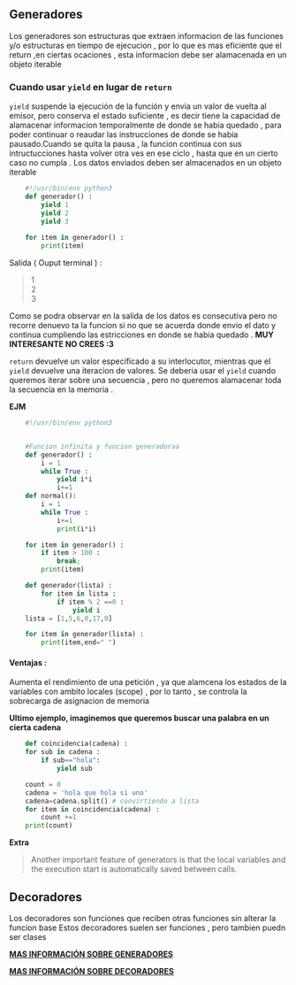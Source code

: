 ## **Generadores**
Los generadores son estructuras que extraen informacion de las funciones y/o estructuras en tiempo de ejecucion , por lo que es mas eficiente que el return ,en ciertas ocaciones , esta informacion debe ser alamacenada en un objeto iterable

### **Cuando usar `yield` en lugar de `return`**
`yield` suspende la ejecución de la función y envia un valor de vuelta al emisor, pero conserva el estado suficiente , es decir tiene la capacidad de alamacenar informacion temporalmente de donde se habia quedado , para poder continuar o reaudar las instrucciones de donde se habia pausado.Cuando se quita la pausa , la funcion continua con sus intructucciones hasta volver otra ves en ese ciclo , hasta que en un cierto caso no cumpla .
Los datos enviados deben ser almacenados en un objeto iterable


```python
    #!/usr/bin/env python3
    def generador() : 
        yield 1
        yield 2
        yield 3
    
    for item in generador() : 
        print(item)
```
Salida ( Ouput terminal ) : 
> 1 <br>
> 2 <br>
> 3

Como se podra observar en la salida de los datos es consecutiva pero no recorre denuevo ta la funcion si no que se acuerda donde envio el dato y continua cumpliendo las estricciones en donde se habia quedado . **MUY INTERESANTE NO CREES :3** 

`return` devuelve un valor especificado a su interlocutor, mientras que el `yield` devuelve una iteracion de valores. Se deberia usar el `yield` cuando queremos iterar sobre una secuencia , pero no queremos alamacenar toda la secuencia en la memoria .

**EJM**

```python
    #!/usr/bin/env python3


    #Funcion infinita y funcion generadoraa
    def generador() :
        i = 1
        while True : 
            yield i*i
            i+=1
    def normal():
        i = 1
        while True : 
            i+=1
            print(i*i)

    for item in generador() :
        if item > 100 :
            break;
        print(item)
```
````python
    def generador(lista) : 
        for item in lista :
            if item % 2 ==0 :
                yield i 
    lista = [1,5,6,0,17,9]

    for item in generador(lista) : 
        print(item,end=" ")

````

#### Ventajas : 
Aumenta el rendimiento de una petición , ya que alamcena los estados de la variables con ambito locales (scope) , por lo tanto , se controla la sobrecarga de asignacion de memoria


**Ultimo ejemplo, imaginemos que queremos buscar una palabra en un  cierta cadena**

```python
    def coincidencia(cadena) :
    for sub in cadena :
        if sub=="hola":
            yield sub

    count = 0
    cadena = 'hola que hola si uno'
    cadena=cadena.split() # convirtiendo a lista 
    for item in coincidencia(cadena) :
        count +=1 
    print(count)
```
**Extra**
>Another important feature of generators is that the local variables and the execution start is automatically saved between calls. 

## **Decoradores**
Los decoradores son funciones que reciben otras funciones sin alterar la funcion base 
Estos decoradores suelen ser funciones , pero tambien puedn ser clases



[**MAS INFORMACIÓN SOBRE GENERADORES**](https://www.geeksforgeeks.org/generators-in-python/)

[**MAS INFORMACIÓN SOBRE DECORADORES**](https://www.geeksforgeeks.org/decorators-in-python/)